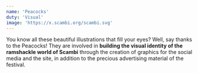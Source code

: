 ```yaml
---
name: 'Peacocks'
duty: 'Visual'
image: 'https://x.scambi.org/scambi.svg'
---
```


You know all these beautiful illustrations that fill your eyes? Well, say thanks to the Peacocks! They are involved in **building the visual identity of the ramshackle world of Scambi** through the creation of graphics for the social media and the site, in addition to the precious advertising material of the festival.
